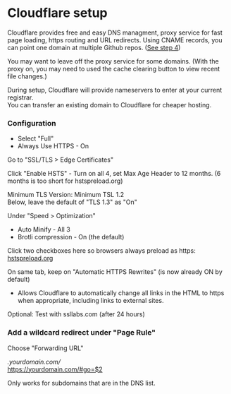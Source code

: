 # Cloudflare setup

Cloudflare provides free and easy DNS managment, proxy service for fast page loading, https routing and URL redirects.  Using CNAME records, you can point one domain at multiple Github repos. ([See step 4](../start/))

You may want to leave off the proxy service for some domains. (With the proxy on, you may need to used the cache clearing button to view recent file changes.)

During setup, Cloudflare will provide nameservers to enter at your current registrar.  
You can transfer an existing domain to Cloudflare for cheaper hosting.  

### Configuration

- Select "Full"
- Always Use HTTPS - On


Go to "SSL/TLS > Edge Certificates"  

<!--
The following set-up steps from the three videos here: https://httpsiseasy.com

Video 2: Under the same tab

https://www.youtube.com/watch?time_continue=1&v=mVzdEl5G0iM
-->

Click "Enable HSTS" - Turn on all 4, set Max Age Header to 12 months. (6 months is too short for hstspreload.org)  

Minimum TLS Version: Minimum TSL 1.2  
Below, leave the default of "TLS 1.3" as "On"  

Under "Speed > Optimization"

- Auto Minify - All 3
- Brotli compression - On (the default)

Click two checkboxes here so browsers always preload as https: [hstspreload.org](https://hstspreload.org)  

<!--Video 3:-->
On same tab, keep on "Automatic HTTPS Rewrites" (is now already ON by default)
- Allows Cloudflare to automatically change all links in the HTML to https when appropriate, including links to external sites.  

Optional: Test with ssllabs.com (after 24 hours)  

### Add a wildcard redirect under "Page Rule"

Choose "Forwarding URL"  

*.yourdomain.com/*  
https://yourdomain.com/#go=$2  

Only works for subdomains that are in the DNS list.  